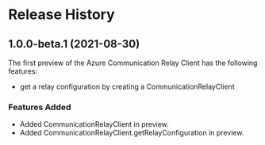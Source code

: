 # Release History

## 1.0.0-beta.1 (2021-08-30)

The first preview of the Azure Communication Relay Client has the following features:

- get a relay configuration by creating a CommunicationRelayClient

### Features Added
- Added CommunicationRelayClient in preview.
- Added CommunicationRelayClient.getRelayConfiguration in preview.

